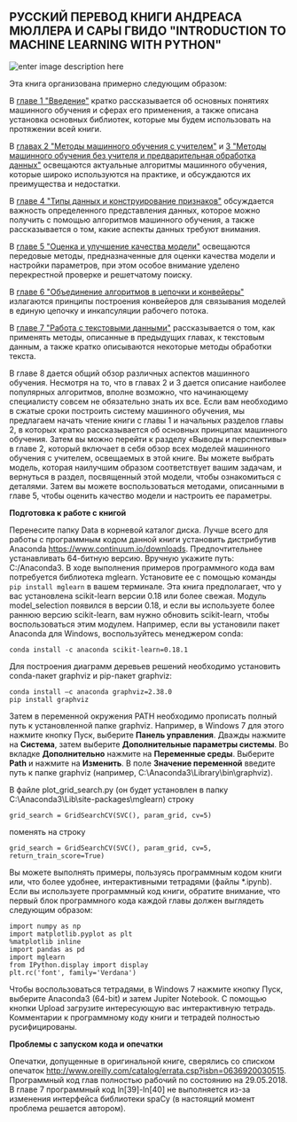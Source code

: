 ﻿

РУССКИЙ ПЕРЕВОД КНИГИ АНДРЕАСА МЮЛЛЕРА И САРЫ ГВИДО "INTRODUCTION TO MACHINE LEARNING WITH PYTHON"
------------------------------------------------------------------------
![enter image description here](https://lh3.googleusercontent.com/ftXl_iGeOScqZqLeK0Vbp5GyBWOLD0jUwFTy18DA9iXWEbw-fdA_iVzKEDbfSl6ws28qJfgDDghG)


Эта книга организована примерно следующим образом:

В [главе 1 "Введение"](https://github.com/Gewissta/Introduction_to_ML_with_Python_russian_translation/blob/master/01_%D0%92%D0%B2%D0%B5%D0%B4%D0%B5%D0%BD%D0%B8%D0%B5.ipynb) кратко  рассказывается об основных понятиях машинного обучения и сферах его применения, а также описана установка основных библиотек, которые мы будем использовать на протяжении всей книги.

В [главах 2 "Методы машинного обучения с учителем"](https://github.com/Gewissta/Introduction_to_ML_with_Python_russian_translation/blob/master/02_%D0%9C%D0%B5%D1%82%D0%BE%D0%B4%D1%8B%20%D0%BC%D0%B0%D1%88%D0%B8%D0%BD%D0%BD%D0%BE%D0%B3%D0%BE%20%D0%BE%D0%B1%D1%83%D1%87%D0%B5%D0%BD%D0%B8%D1%8F%20%D1%81%20%D1%83%D1%87%D0%B8%D1%82%D0%B5%D0%BB%D0%B5%D0%BC.ipynb) и [3 "Методы машинного обучения без учителя и предварительная обработка данных"](https://github.com/Gewissta/Introduction_to_ML_with_Python_russian_translation/blob/master/03_%D0%9C%D0%B5%D1%82%D0%BE%D0%B4%D1%8B%20%D0%BC%D0%B0%D1%88%D0%B8%D0%BD%D0%BD%D0%BE%D0%B3%D0%BE%20%D0%BE%D0%B1%D1%83%D1%87%D0%B5%D0%BD%D0%B8%D1%8F%20%D0%B1%D0%B5%D0%B7%20%D1%83%D1%87%D0%B8%D1%82%D0%B5%D0%BB%D1%8F.ipynb) освещаются актуальные алгоритмы машинного обучения, которые широко используются на практике, и обсуждаются их преимущества и недостатки.

В [главе 4 "Типы данных и конструирование признаков"](https://github.com/Gewissta/Introduction_to_ML_with_Python_russian_translation/blob/master/04_%D0%A2%D0%B8%D0%BF%D1%8B%20%D0%B4%D0%B0%D0%BD%D0%BD%D1%8B%D1%85%20%D0%B8%20%D0%BA%D0%BE%D0%BD%D1%81%D1%82%D1%80%D1%83%D0%B8%D1%80%D0%BE%D0%B2%D0%B0%D0%BD%D0%B8%D0%B5%20%D0%BF%D1%80%D0%B8%D0%B7%D0%BD%D0%B0%D0%BA%D0%BE%D0%B2.ipynb) обсуждается важность определенного представления данных, которое можно получить с помощью алгоритмов машинного обучения, а также рассказывается о том, какие аспекты данных требуют внимания. 

В [главе 5 "Оценка и улучшение качества модели"](https://github.com/Gewissta/Introduction_to_ML_with_Python_russian_translation/blob/master/05_%D0%9E%D1%86%D0%B5%D0%BD%D0%BA%D0%B0%20%D0%B8%20%D1%83%D0%BB%D1%83%D1%87%D1%88%D0%B5%D0%BD%D0%B8%D0%B5%20%D0%BA%D0%B0%D1%87%D0%B5%D1%81%D1%82%D0%B2%D0%B0%20%D0%BC%D0%BE%D0%B4%D0%B5%D0%BB%D0%B8.ipynb) освещаются передовые методы, предназначенные для оценки качества модели и настройки параметров, при этом особое внимание уделено перекрестной проверке и решетчатому поиску.

В [главе 6 "Объединение алгоритмов в цепочки и конвейеры"](https://github.com/Gewissta/Introduction_to_ML_with_Python_russian_translation/blob/master/06_%D0%9E%D0%B1%D1%8A%D0%B5%D0%B4%D0%B8%D0%BD%D0%B5%D0%BD%D0%B8%D0%B5%20%D0%B0%D0%BB%D0%B3%D0%BE%D1%80%D0%B8%D1%82%D0%BC%D0%BE%D0%B2%20%D0%B2%20%D1%86%D0%B5%D0%BF%D0%BE%D1%87%D0%BA%D0%B8%20%D0%B8%20%D0%BA%D0%BE%D0%BD%D0%B2%D0%B5%D0%B9%D0%B5%D1%80%D1%8B.ipynb) излагаются принципы построения конвейеров для связывания моделей в единую цепочку и инкапсуляции рабочего потока.

В [главе 7 "Работа с текстовыми данными"](https://github.com/Gewissta/Introduction_to_ML_with_Python_russian_translation/blob/master/07_%D0%A0%D0%B0%D0%B1%D0%BE%D1%82%D0%B0%20%D1%81%20%D1%82%D0%B5%D0%BA%D1%81%D1%82%D0%BE%D0%B2%D1%8B%D0%BC%D0%B8%20%D0%B4%D0%B0%D0%BD%D0%BD%D1%8B%D0%BC%D0%B8.ipynb) рассказывается о том, как применять методы, описанные в предыдущих главах, к текстовым данным, а также кратко описываются некоторые методы обработки текста.

В главе 8 дается общий обзор различных аспектов машинного обучения.
Несмотря на то, что в главах 2 и 3 дается описание наиболее популярных алгоритмов, вполне возможно, что начинающему специалисту совсем не обязательно знать их все. Если вам необходимо в сжатые сроки построить систему машинного обучения, мы предлагаем начать чтение книги с главы 1 и начальных разделов главы 2, в которых кратко рассказывается  об основных принципах машинного обучения. Затем вы можно перейти к разделу «Выводы и перспективы» в главе 2, который включает в себя обзор всех моделей машинного обучения с учителем, освещаемых в этой книге. Вы можете выбрать модель, которая наилучшим образом соответствует вашим задачам, и вернуться в раздел, посвященный этой модели, чтобы ознакомиться с деталями. Затем вы можете воспользоваться методами, описанными в главе 5, чтобы оценить качество модели и настроить ее параметры.


**Подготовка к работе с книгой**

Перенесите папку Data в корневой каталог диска.
Лучше всего для работы с программным кодом данной книги установить дистрибутив Anaconda https://www.continuum.io/downloads.
Предпочтительнее устанавливать 64-битную версию. Вручную укажите путь: C:/Anaconda3.
В ходе выполнения примеров программного кода вам потребуется библиотека mglearn. 
Установите ее с помощью команды `pip install mglearn` в вашем терминале.
Эта книга предполагает, что у вас установлена scikit-learn версии 0.18 или более свежая. Модуль model_selection появился в версии 0.18, и если вы используете более раннюю версию scikit-learn, вам нужно обновить scikit-learn, чтобы воспользоваться этим модулем. Например, если вы установили пакет Anaconda для Windows, воспользуйтесь менеджером conda: 

    conda install -c anaconda scikit-learn=0.18.1

Для построения диаграмм деревьев решений необходимо установить conda-пакет graphviz и pip-пакет graphviz:

    conda install –c anaconda graphviz=2.38.0
    pip install graphviz

Затем в переменной окружения PATH необходимо прописать полный путь к установленной папке graphviz. Например, в Windows 7 для этого нажмите кнопку Пуск, выберите **Панель управления**. Дважды нажмите на **Система**, затем выберите **Дополнительные параметры системы**. Во вкладке **Дополнительно** нажмите на **Переменные среды**. Выберите **Path** и нажмите на **Изменить**. В поле **Значение переменной** введите путь к папке graphviz (например, C:\Anaconda3\Library\bin\graphviz).

В файле plot_grid_search.py (он будет установлен в папку C:\Anaconda3\Lib\site-packages\mglearn) строку

    grid_search = GridSearchCV(SVC(), param_grid, cv=5)

поменять на строку

    grid_search = GridSearchCV(SVC(), param_grid, cv=5, return_train_score=True)

Вы можете выполнять примеры, пользуясь программным кодом книги или, что более удобнее, интерактивными тетрадями  (файлы *.ipynb). Если вы используете программный код книги, обратите внимание, что первый блок программного кода каждой главы должен выглядеть следующим образом:

    import numpy as np
    import matplotlib.pyplot as plt
    %matplotlib inline
    import pandas as pd
    import mglearn
    from IPython.display import display
    plt.rc('font', family='Verdana')


Чтобы воспользоваться тетрадями, в Windows 7 нажмите кнопку Пуск, выберите Anaconda3 (64-bit) и затем Jupiter Notebook. С помощью кнопки Upload загрузите интересующую вас интерактивную тетрадь. Комментарии к программному коду книги и тетрадей полностью русифицированы. 

**Проблемы с запуском кода и опечатки**

Опечатки, допущенные в оригинальной книге, сверялись со списком опечаток http://www.oreilly.com/catalog/errata.csp?isbn=0636920030515.
Программный код глав полностью рабочий по состоянию на 29.05.2018. В главе 7 программный код ln[39]-ln[40] не выполняется из-за изменения интерфейса библиотеки spaCy (в настоящий момент проблема решается автором).


